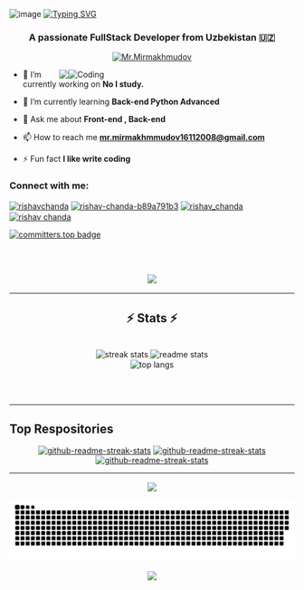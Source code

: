 ![image](https://github.com/user-attachments/assets/1c2d95e4-9604-4868-98bd-f560935718e9)
<a href="https://git.io/typing-svg"><img src="https://readme-typing-svg.demolab.com?font=Fira+Code&weight=600&size=50&pause=1000&color=F7F7F7&center=true&random=false&width=1080&height=200&lines=Hello+%F0%9F%91%8B%2C+I'm+Abdulmajid;I'm+Web+Developer+%F0%9F%8C%90;I'm+Front-end+Developer+%F0%9F%92%BB;I'm+Back-end+Developer+%E2%9C%94%EF%B8%8F" alt="Typing SVG" /></a>
<h3 align="center">A passionate FullStack Developer from Uzbekistan 🇺🇿</h3>
<p align="center"> <a href="https://github.com/ryo-ma/github-profile-trophy"><img src="https://github-profile-trophy.vercel.app/?username=theMirmakhmudov" alt="Mr.Mirmakhmudov" /></a> </p>
<img align="right" alt="Coding" width="400" src="https://i.pinimg.com/originals/81/17/8b/81178b47a8598f0c81c4799f2cdd4057.gif">
<img align="right" src="https://visitor-badge.laobi.icu/badge?page_id=theMirmakhmudov.theMirmakhmudov" />


- 🔭 I’m currently working on **No I study.**

- 🌱 I’m currently learning **Back-end Python Advanced**

- 💬 Ask me about **Front-end , Back-end**

- 📫 How to reach me **mr.mirmakhmmudov16112008@gmail.com**

- ⚡ Fun fact **I like write coding**

<h3 align="left">Connect with me:</h3>
<p align="left">
<a href="https://twitter.com/rishavchanda" target="blank"><img align="center" src="https://raw.githubusercontent.com/rahuldkjain/github-profile-readme-generator/master/src/images/icons/Social/twitter.svg" alt="rishavchanda" height="30" width="40" /></a>
<a href="https://linkedin.com/in/rishav-chanda-b89a791b3" target="blank"><img align="center" src="https://raw.githubusercontent.com/rahuldkjain/github-profile-readme-generator/master/src/images/icons/Social/linked-in-alt.svg" alt="rishav-chanda-b89a791b3" height="30" width="40" /></a>
<a href="https://instagram.com/rishav_chanda" target="blank"><img align="center" src="https://raw.githubusercontent.com/rahuldkjain/github-profile-readme-generator/master/src/images/icons/Social/instagram.svg" alt="rishav_chanda" height="30" width="40" /></a>
<a href="https://www.youtube.com/c/rishav chanda" target="blank"><img align="center" src="https://raw.githubusercontent.com/rahuldkjain/github-profile-readme-generator/master/src/images/icons/Social/youtube.svg" alt="rishav chanda" height="30" width="40" /></a>
</p>

[![committers.top badge](https://user-badge.committers.top/uzbekistan/theMirmakhmudov.svg)](https://user-badge.committers.top/uzbekistan/theMirmakhmudov)

<br><br>

<p align="center">
  <a href="https://skillicons.dev">
    <img src="https://skillicons.dev/icons?i=git,github,html,css,javascript,java,bootstrap,figma,linux,ubuntu,photoshop,nodejs,postgres,sqlite,react,django,fastapi,sass,python,linkedin,codepen,pycharm,visualstudio,gitlab,heroku,htmx,idea,jquery,npm,stackoverflow" />
  </a>
</p>


<hr/>

<h2 align="center">⚡ Stats ⚡</h2>
<br>
<div align=center>
  <img width=410 src="https://github-readme-streak-stats-salesp07.vercel.app/?user=theMirmakhmudov&count_private=true&theme=react&border_radius=10" alt="streak stats"/>
  <img width=390 src="https://github-readme-stats-salesp07.vercel.app/api?username=theMirmakhmudov&count_private=true&show_icons=true&theme=react&rank_icon=github&border_radius=10" alt="readme stats" />
  <br/>
  <img width=300 align="center" src="https://github-readme-stats-salesp07.vercel.app/api/top-langs/?username=theMirmakhmudov&hide=HTML&langs_count=8&layout=compact&theme=react&border_radius=10&size_weight=0.5&count_weight=0.5&exclude_repo=github-readme-stats" alt="top langs" />
</div>

<br/><br/>

<hr/>

## Top Respositories
  <p align="center">
     <a href="https://github.com/theMirmakhmudov/DjangoForms"><img width="278" src="https://denvercoder1-github-readme-stats.vercel.app/api/pin/?username=theMirmakhmudov&repo=DjangoForms&theme=react&bg_color=1F222E&title_color=F8D866&hide_border=true&icon_color=F8D866&show_icons=false" alt="github-readme-streak-stats"></a>
    <a href="https://github.com/theMirmakhmudov/DjangoTemplate"><img width="278" src="https://denvercoder1-github-readme-stats.vercel.app/api/pin/?username=theMirmakhmudov&repo=DjangoTemplate&theme=react&bg_color=1F222E&title_color=F8D866&hide_border=true&icon_color=F8D866&show_icons=false" alt="github-readme-streak-stats"></a>
   <a href="https://github.com/theMirmakhmudov/TODO"><img width="278" src="https://denvercoder1-github-readme-stats.vercel.app/api/pin/?username=theMirmakhmudov&repo=TODO&theme=react&bg_color=1F222E&title_color=F8D866&hide_border=true&icon_color=F8D866&show_icons=false" alt="github-readme-streak-stats"></a>
  </p>
<hr />

<p align="center"><img align="center" src="https://github-profile-summary-cards.vercel.app/api/cards/profile-details?username=theMirmakhmudov&theme=2077"></p>
<p align="center"><img src="https://github.com/theMirmakhmudov/theMirmakhmudov/blob/output/github-contribution-grid-snake-dark.svg" alt="snake-animation"></p>
<p align="center"><img src="https://capsule-render.vercel.app/api?type=waving&color=gradient&height=100&section=footer"/></p>

